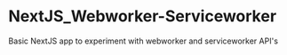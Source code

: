 # NextJS_Webworker-Serviceworker
Basic NextJS app to experiment with webworker and serviceworker API's
